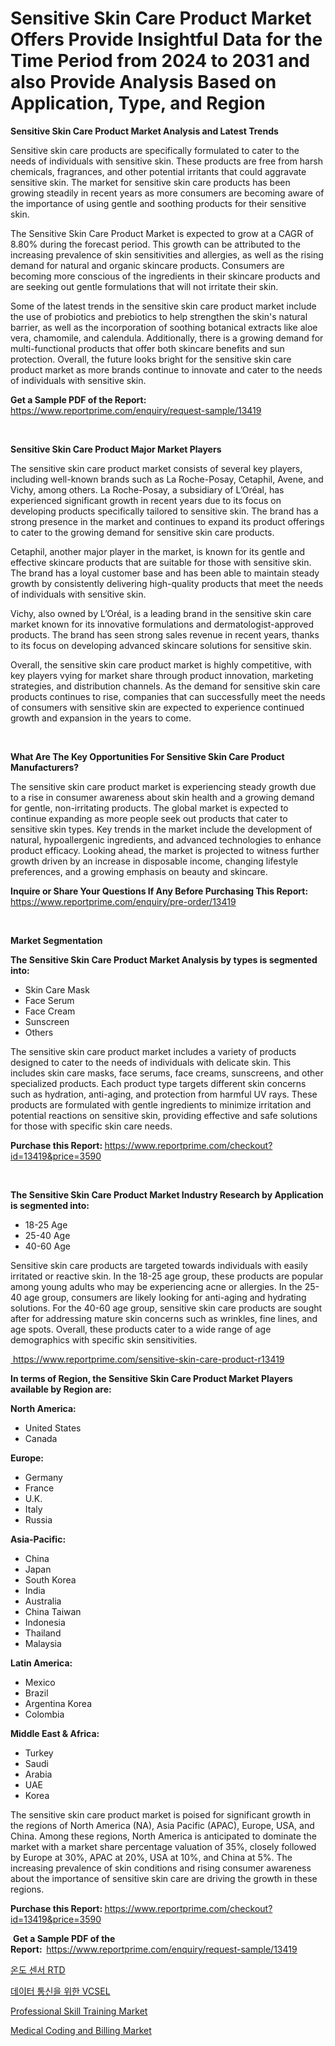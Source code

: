 <p><h1>Sensitive Skin Care Product Market Offers Provide Insightful Data for the Time Period from 2024 to 2031 and also Provide Analysis Based on Application, Type, and Region</h1></p><p><strong>Sensitive Skin Care Product Market Analysis and Latest Trends</strong></p>
<p><p>Sensitive skin care products are specifically formulated to cater to the needs of individuals with sensitive skin. These products are free from harsh chemicals, fragrances, and other potential irritants that could aggravate sensitive skin. The market for sensitive skin care products has been growing steadily in recent years as more consumers are becoming aware of the importance of using gentle and soothing products for their sensitive skin.</p><p>The Sensitive Skin Care Product Market is expected to grow at a CAGR of 8.80% during the forecast period. This growth can be attributed to the increasing prevalence of skin sensitivities and allergies, as well as the rising demand for natural and organic skincare products. Consumers are becoming more conscious of the ingredients in their skincare products and are seeking out gentle formulations that will not irritate their skin.</p><p>Some of the latest trends in the sensitive skin care product market include the use of probiotics and prebiotics to help strengthen the skin's natural barrier, as well as the incorporation of soothing botanical extracts like aloe vera, chamomile, and calendula. Additionally, there is a growing demand for multi-functional products that offer both skincare benefits and sun protection. Overall, the future looks bright for the sensitive skin care product market as more brands continue to innovate and cater to the needs of individuals with sensitive skin.</p></p>
<p><strong>Get a Sample PDF of the Report:&nbsp;</strong> <a href="https://www.reportprime.com/enquiry/request-sample/13419">https://www.reportprime.com/enquiry/request-sample/13419</a></p>
<p>&nbsp;</p>
<p><strong>Sensitive Skin Care Product Major Market Players</strong></p>
<p><p>The sensitive skin care product market consists of several key players, including well-known brands such as La Roche-Posay, Cetaphil, Avene, and Vichy, among others. La Roche-Posay, a subsidiary of L’Oréal, has experienced significant growth in recent years due to its focus on developing products specifically tailored to sensitive skin. The brand has a strong presence in the market and continues to expand its product offerings to cater to the growing demand for sensitive skin care products.</p><p>Cetaphil, another major player in the market, is known for its gentle and effective skincare products that are suitable for those with sensitive skin. The brand has a loyal customer base and has been able to maintain steady growth by consistently delivering high-quality products that meet the needs of individuals with sensitive skin.</p><p>Vichy, also owned by L’Oréal, is a leading brand in the sensitive skin care market known for its innovative formulations and dermatologist-approved products. The brand has seen strong sales revenue in recent years, thanks to its focus on developing advanced skincare solutions for sensitive skin.</p><p>Overall, the sensitive skin care product market is highly competitive, with key players vying for market share through product innovation, marketing strategies, and distribution channels. As the demand for sensitive skin care products continues to rise, companies that can successfully meet the needs of consumers with sensitive skin are expected to experience continued growth and expansion in the years to come.</p></p>
<p>&nbsp;</p>
<p><strong>What Are The Key Opportunities For Sensitive Skin Care Product Manufacturers?</strong></p>
<p><p>The sensitive skin care product market is experiencing steady growth due to a rise in consumer awareness about skin health and a growing demand for gentle, non-irritating products. The global market is expected to continue expanding as more people seek out products that cater to sensitive skin types. Key trends in the market include the development of natural, hypoallergenic ingredients, and advanced technologies to enhance product efficacy. Looking ahead, the market is projected to witness further growth driven by an increase in disposable income, changing lifestyle preferences, and a growing emphasis on beauty and skincare.</p></p>
<p><strong>Inquire or Share Your Questions If Any Before Purchasing This Report:</strong> <a href="https://www.reportprime.com/enquiry/pre-order/13419">https://www.reportprime.com/enquiry/pre-order/13419</a></p>
<p>&nbsp;</p>
<p><strong>Market Segmentation</strong></p>
<p><strong>The Sensitive Skin Care Product Market Analysis by types is segmented into:</strong></p>
<p><ul><li>Skin Care Mask</li><li>Face Serum</li><li>Face Cream</li><li>Sunscreen</li><li>Others</li></ul></p>
<p><p>The sensitive skin care product market includes a variety of products designed to cater to the needs of individuals with delicate skin. This includes skin care masks, face serums, face creams, sunscreens, and other specialized products. Each product type targets different skin concerns such as hydration, anti-aging, and protection from harmful UV rays. These products are formulated with gentle ingredients to minimize irritation and potential reactions on sensitive skin, providing effective and safe solutions for those with specific skin care needs.</p></p>
<p><strong>Purchase this Report:&nbsp;</strong><a href="https://www.reportprime.com/checkout?id=13419&price=3590">https://www.reportprime.com/checkout?id=13419&price=3590</a></p>
<p>&nbsp;</p>
<p><strong>The Sensitive Skin Care Product Market Industry Research by Application is segmented into:</strong></p>
<p><ul><li>18-25 Age</li><li>25-40 Age</li><li>40-60 Age</li></ul></p>
<p><p>Sensitive skin care products are targeted towards individuals with easily irritated or reactive skin. In the 18-25 age group, these products are popular among young adults who may be experiencing acne or allergies. In the 25-40 age group, consumers are likely looking for anti-aging and hydrating solutions. For the 40-60 age group, sensitive skin care products are sought after for addressing mature skin concerns such as wrinkles, fine lines, and age spots. Overall, these products cater to a wide range of age demographics with specific skin sensitivities.</p></p>
<p><a href="https://www.reportprime.com/sensitive-skin-care-product-r13419">&nbsp;https://www.reportprime.com/sensitive-skin-care-product-r13419</a></p>
<p><strong>In terms of Region, the Sensitive Skin Care Product Market Players available by Region are:</strong></p>
<p>
    <p> <strong> North America: </strong>
        <ul>
            <li>United States</li>
            <li>Canada</li>
        </ul>
        </p> 
    <p> <strong> Europe: </strong>
        <ul>
            <li>Germany</li>
            <li>France</li>
            <li>U.K.</li>
            <li>Italy</li>
            <li>Russia</li>
        </ul>
        </p> 
    <p> <strong> Asia-Pacific: </strong>
        <ul>
            <li>China</li>
            <li>Japan</li>
            <li>South Korea</li>
            <li>India</li>
            <li>Australia</li>
            <li>China Taiwan</li>
            <li>Indonesia</li>
            <li>Thailand</li>
            <li>Malaysia</li>
        </ul>
        </p> 
    <p> <strong> Latin America: </strong>
        <ul>
            <li>Mexico</li>
            <li>Brazil</li>
            <li>Argentina Korea</li>
            <li>Colombia</li>
        </ul>
        </p> 
    <p> <strong> Middle East & Africa: </strong>
        <ul>
            <li>Turkey</li>
            <li>Saudi</li>
            <li>Arabia</li>
            <li>UAE</li>
            <li>Korea</li>
        </ul>
    </p>
    </p>
<p><p>The sensitive skin care product market is poised for significant growth in the regions of North America (NA), Asia Pacific (APAC), Europe, USA, and China. Among these regions, North America is anticipated to dominate the market with a market share percentage valuation of 35%, closely followed by Europe at 30%, APAC at 20%, USA at 10%, and China at 5%. The increasing prevalence of skin conditions and rising consumer awareness about the importance of sensitive skin care are driving the growth in these regions.</p></p>
<p><strong>Purchase this Report: </strong><a href="https://www.reportprime.com/checkout?id=13419&price=3590">https://www.reportprime.com/checkout?id=13419&price=3590</a></p>
<p>&nbsp;<strong>Get a Sample PDF of the Report:&nbsp;&nbsp;</strong><a href="https://www.reportprime.com/enquiry/request-sample/13419">https://www.reportprime.com/enquiry/request-sample/13419</a></p>
<p><strong></strong></p>
<p><p><a href="https://github.com/mithunmistry2258/Market-Research-Report-List-1/blob/main/4802266122568.md">온도 센서 RTD</a></p><p><a href="https://github.com/konokaryan/Market-Research-Report-List-1/blob/main/3740278122569.md">데이터 통신을 위한 VCSEL</a></p><p><a href="https://github.com/ayamgoreng5458/Market-Research-Report-List-1/blob/main/professional-skill-training-market.md">Professional Skill Training Market</a></p><p><a href="https://github.com/nigngrjl95/Market-Research-Report-List-1/blob/main/medical-coding-and-billing-market.md">Medical Coding and Billing Market</a></p></p>
